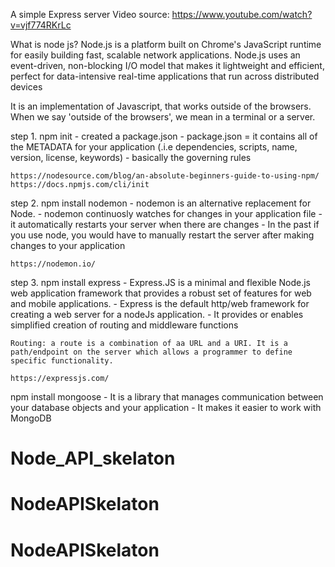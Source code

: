 A simple Express server
Video source: https://www.youtube.com/watch?v=vjf774RKrLc

What is node js? 
Node.js is a platform built on Chrome's JavaScript runtime for easily building fast, scalable network applications. Node.js uses an event-driven, non-blocking I/O model that makes it lightweight and efficient, perfect for data-intensive real-time applications that run across distributed devices

It is an implementation of Javascript, that works outside of the browsers. When we say 'outside of the browsers', we mean in a terminal or a server. 

step 1.
npm init - created a package.json
    -  package.json = it contains all of the METADATA for your application (.i.e dependencies, scripts, name, version, license, keywords)
    - basically the governing rules
    
    https://nodesource.com/blog/an-absolute-beginners-guide-to-using-npm/
    https://docs.npmjs.com/cli/init

step 2.
npm install nodemon 
    - nodemon is an alternative replacement for Node.
    - nodemon continuosly watches for changes in your application file
    - it automatically restarts your server when there are changes
    - In the past if you use node, you would have to manually restart the server    after making changes to your application

    https://nodemon.io/

step 3.
npm install express
    - Express.JS is a minimal and flexible Node.js web application framework that provides a robust set of features for web and mobile applications.
    - Express is the default http/web framework for creating a web server for a nodeJs application. 
    - It provides or enables simplified creation of routing and middleware functions 

    Routing: a route is a combination of aa URL and a URI. It is a path/endpoint on the server which allows a programmer to define specific functionality.

    https://expressjs.com/

npm install mongoose 
    - It is a library that manages communication between your database objects and your application
    - It makes it easier to work with MongoDB
# Node_API_skelaton
# NodeAPISkelaton
# NodeAPISkelaton

